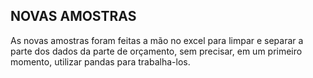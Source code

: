 ## NOVAS AMOSTRAS

As novas amostras foram feitas a mão no excel para limpar e separar a parte dos dados da parte de orçamento, sem precisar, em um primeiro momento, utilizar pandas para trabalha-los.